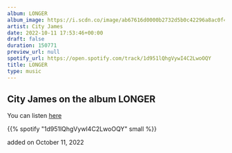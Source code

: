 ```yaml
---
album: LONGER
album_image: https://i.scdn.co/image/ab67616d0000b2732d5b0c42296a8ac0f4dec8fb
artist: City James
date: 2022-10-11 17:53:46+00:00
draft: false
duration: 150771
preview_url: null
spotify_url: https://open.spotify.com/track/1d951lQhgVywI4C2LwoOQY
title: LONGER
type: music
---
```



## City James on the album LONGER

You can listen [here](https://open.spotify.com/track/1d951lQhgVywI4C2LwoOQY)

{{% spotify "1d951lQhgVywI4C2LwoOQY" small %}}

added on October 11, 2022